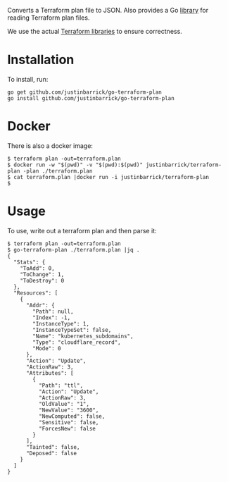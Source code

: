 Converts a Terraform plan file to JSON. Also provides a Go [library](https://godoc.org/github.com/justinbarrick/go-terraform-plan) for reading Terraform plan files.

We use the actual [Terraform libraries](https://godoc.org/github.com/hashicorp/terraform) to ensure correctness.

# Installation

To install, run:

```
go get github.com/justinbarrick/go-terraform-plan
go install github.com/justinbarrick/go-terraform-plan
```

# Docker

There is also a docker image:

```
$ terraform plan -out=terraform.plan
$ docker run -w "$(pwd)" -v "$(pwd):$(pwd)" justinbarrick/terraform-plan -plan ./terraform.plan
$ cat terraform.plan |docker run -i justinbarrick/terraform-plan
$
```

# Usage

To use, write out a terraform plan and then parse it:

```
$ terraform plan -out=terraform.plan
$ go-terraform-plan ./terraform.plan |jq .
{
  "Stats": {
    "ToAdd": 0,
    "ToChange": 1,
    "ToDestroy": 0
  },
  "Resources": [
    {
      "Addr": {
        "Path": null,
        "Index": -1,
        "InstanceType": 1,
        "InstanceTypeSet": false,
        "Name": "kubernetes_subdomains",
        "Type": "cloudflare_record",
        "Mode": 0
      },
      "Action": "Update",
      "ActionRaw": 3,
      "Attributes": [
        {
          "Path": "ttl",
          "Action": "Update",
          "ActionRaw": 3,
          "OldValue": "1",
          "NewValue": "3600",
          "NewComputed": false,
          "Sensitive": false,
          "ForcesNew": false
        }
      ],
      "Tainted": false,
      "Deposed": false
    }
  ]
}
```

